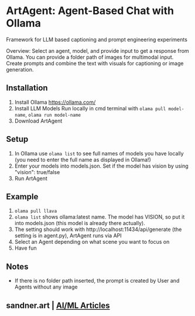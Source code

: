 # ArtAgent: Agent-Based Chat with Ollama
Framework for LLM based captioning and prompt engineering experiments

Overview: Select an agent, model, and provide input to get a response from Ollama. You can provide a folder path of images for multimodal input. Create prompts and combine the text with visuals for captioning or image generation.

## Installation
1. Install Ollama https://ollama.com/
2. Install LLM Models
Run locally in cmd terminal with ```olama pull model-name```, ```olama run model-name```
3. Download ArtAgent

## Setup
1. In Ollama use ```olama list``` to see full names of models you have locally (you need to enter the full name as displayed in Ollama!)
2. Enter your models into models.json. Set if the model has vision by using "vision": true/false
3. Run ArtAgent

## Example
1. ```olama pull llava```
2. ```olama list``` shows ollama:latest name. The model has VISION, so put it into models.json (this model is already there actually).
3. The setting should work with http://localhost:11434/api/generate (the setting is in agent.py), ArtAgent runs via API
4. Select an Agent depending on what scene you want to focus on
5. Have fun

## Notes
- If there is no folder path inserted, the prompt is created by User and Agents without any image

## sandner.art | [AI/ML Articles](https://sandner.art/)
